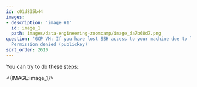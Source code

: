 ```yaml
---
id: c01d835b44
images:
- description: 'image #1'
  id: image_1
  path: images/data-engineering-zoomcamp/image_da7b68d7.png
question: 'GCP VM: If you have lost SSH access to your machine due to lack of space.
  Permission denied (publickey)'
sort_order: 2610
---
```


You can try to do these steps:

<{IMAGE:image_1}>